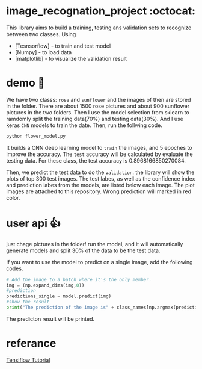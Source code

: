 # image_recognation_project :octocat:

This library aims to build a training, testing ans validation sets to recognize between two classes.
Using
  - [Tesnsorflow]  - to train and test model
  - [Numpy] - to load data 
  - [matplotlib] - to visualize the validation result
  
# demo :rocket:
We have two classs: ```rose``` and ```sunflower```  and the images of then are stored in the folder. There are about 1500 rose pictures and about 900 sunflower pictures in the two folders. Then I use the model selection from sklearn to ramdomly split the training data(70%) and testing data(30%). And I use keras ```CNN``` models to train the date. 
Then, run the follwing code.
```python 
python flower_model.py
```
It builds a CNN deep learning model to ```train``` the images, and 5 epoches to improve the accuracy. The ```test``` accuracy will be calculated by evaluate the testing data. For these class, the test accuracy is 0.8968166850270084. 


Then, we predict the test data to do the ```validation```. the library will show the plots of top 300 test images. The test labes, as well as the confidence index and prediction labes from the models, are listed below each image. The plot images are attached to this repository. Wrong prediction will marked in red color.

# user api  :+1:
just chage pictures in the folder! run the model, and it will automatically generate models and split 30% of the data to be the test data.

If you want to use the model to predict on a single image, add the following codes.
```python 
# Add the image to a batch where it's the only member.
img = (np.expand_dims(img,0))
#prediction
predictions_single = model.predict(img)
#show the result
print("The prediction of the image is" + class_names[np.argmax(predictions_single[0])])

```
The predicton result will be printed.

# referance
[Tensiflow Tutorial](https://www.tensorflow.org/tutorials/keras/)

